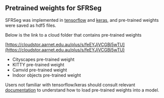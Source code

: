 ## Pretrained weights for SFRSeg

SFRSeg was implemented in [tensorflow](https://www.tensorflow.org/) and [keras](https://keras.io/), and pre-trained weights were saved as hdf5 files. 

Below is the link to a cloud folder that contains pre-trained weights

[https://cloudstor.aarnet.edu.au/plus/s/feEYJjVCGBj5wTU](https://cloudstor.aarnet.edu.au/plus/s/feEYJjVCGBj5wTU)

* Cityscapes pre-trained weight
* KITTY pre-trained weight
* Camvid pre-trained weight
* Indoor objects pre-trained weight

Users not familiar with tensorflow/keras should consult relevant [documentation](https://www.tensorflow.org/guide/keras/save_and_serialize) to understand how to load pre-trained weights into a model.
